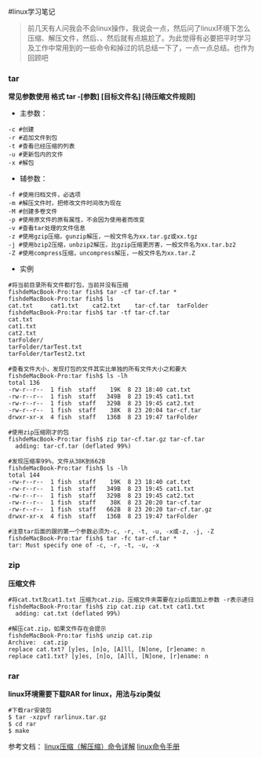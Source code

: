 #linux学习笔记
> 前几天有人问我会不会linux操作，我说会一点，然后问了linux环境下怎么压缩、解压文件，然后、、然后就有点尴尬了。为此觉得有必要把平时学习及工作中常用到的一些命令和掉过的坑总结一下了，一点一点总结。也作为回顾吧

### tar
**常见参数使用 格式 tar -[参数] [目标文件名] [待压缩文件规则]**
+ 主参数：
```
-c #创建  
-r #追加文件到包
-t #查看已经压缩的列表
-u #更新包内的文件
-x #解包
```
+ 辅参数：
``` linux
-f #使用归档文件，必选项
-m #解压文件时，把修改文件时间改为现在
-M #创建多卷文件
-p #使用原文件的原有属性，不会因为使用者而改变
-v #查看tar处理的文件信息
-z #使用gzip压缩，gunzip解压，一般文件名为xx.tar.gz或xx.tgz
-j #使用bzip2压缩，unbzip2解压，比gzip压缩更厉害，一般文件名为xx.tar.bz2
-Z #使用compress压缩，uncompress解压，一般文件名为xx.tar.Z

```
+ 实例
``` linux
#将当前目录所有文件都打包，当前并没有压缩
fishdeMacBook-Pro:tar fish$ tar -cf tar-cf.tar *  
fishdeMacBook-Pro:tar fish$ ls
cat.txt		cat1.txt	cat2.txt	tar-cf.tar	tarFolder
fishdeMacBook-Pro:tar fish$ tar -tf tar-cf.tar
cat.txt
cat1.txt
cat2.txt
tarFolder/
tarFolder/tarTest.txt
tarFolder/tarTest2.txt
````
````linux
#查看文件大小，发现打包的文件其实比单独的所有文件大小之和要大
fishdeMacBook-Pro:tar fish$ ls -lh
total 136
-rw-r--r--  1 fish  staff    19K  8 23 18:40 cat.txt
-rw-r--r--  1 fish  staff   349B  8 23 19:45 cat1.txt
-rw-r--r--  1 fish  staff   329B  8 23 19:45 cat2.txt
-rw-r--r--  1 fish  staff    38K  8 23 20:04 tar-cf.tar
drwxr-xr-x  4 fish  staff   136B  8 23 19:47 tarFolder
````
```linux
#使用zip压缩刚才的包
fishdeMacBook-Pro:tar fish$ zip tar-cf.tar.gz tar-cf.tar
  adding: tar-cf.tar (deflated 99%)
```
```linux
#发现压缩率99%，文件从38K到662B
fishdeMacBook-Pro:tar fish$ ls -lh
total 144
-rw-r--r--  1 fish  staff    19K  8 23 18:40 cat.txt
-rw-r--r--  1 fish  staff   349B  8 23 19:45 cat1.txt
-rw-r--r--  1 fish  staff   329B  8 23 19:45 cat2.txt
-rw-r--r--  1 fish  staff    38K  8 23 20:20 tar-cf.tar
-rw-r--r--  1 fish  staff   662B  8 23 20:20 tar-cf.tar.gz
drwxr-xr-x  4 fish  staff   136B  8 23 19:47 tarFolder
```
```linux
#注意tar后面的跟的第一个参数必须为-c, -r, -t, -u, -x或-z, -j, -Z
fishdeMacBook-Pro:tar fish$ tar -fc tar-cf.tar *
tar: Must specify one of -c, -r, -t, -u, -x
```
### zip
**压缩文件**
```linux
#将cat.txt及cat1.txt 压缩为cat.zip，压缩文件夹需要在zip后面加上参数 -r表示递归
fishdeMacBook-Pro:tar fish$ zip cat.zip cat.txt cat1.txt
  adding: cat.txt (deflated 99%)
```
````linux
#解压cat.zip，如果文件存在会提示
fishdeMacBook-Pro:tar fish$ unzip cat.zip
Archive:  cat.zip
replace cat.txt? [y]es, [n]o, [A]ll, [N]one, [r]ename: n
replace cat1.txt? [y]es, [n]o, [A]ll, [N]one, [r]ename: n
````
### rar
**linux环境需要下载RAR for linux，用法与zip类似**
```linux
#下载rar安装包
$ tar -xzpvf rarlinux.tar.gz
$ cd rar
$ make
```
参考文档：
[linux压缩（解压缩）命令详解](http://blog.csdn.net/hbcui1984/article/details/1583796)
[linux命令手册](http://linux.51yip.com/search/tar)


